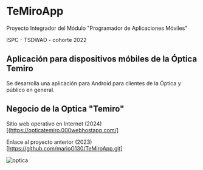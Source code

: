 # TeMiroApp

Proyecto Integrador del Módulo "Programador de Aplicaciones Móviles"

ISPC - TSDWAD - cohorte 2022

## Aplicación para dispositivos móbiles de la Óptica Temiro

Se desarrolla una aplicación para Android para clientes de la Óptica y público en general.

## Negocio de la Optica "Temiro"

Sitio web operativo en Internet (2024)[(https://opticatemiro.000webhostapp.com/]

Enlace al proyecto anterior (2023)[https://github.com/marioG130/TeMiroApp.git]

![optica](https://i.postimg.cc/6QpvKh4p/una-optica-negocio.jpg)
